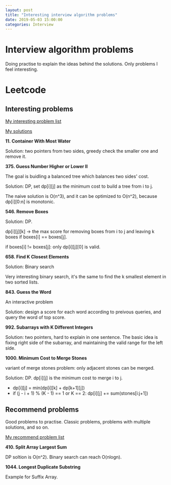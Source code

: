 ```yaml
---
layout: post
title: "Interesting interview algorithm problems"
date: 2019-05-03 15:00:00
categories: Interview
---
```


# Interview algorithm problems

Doing practise to explain the ideas behind the solutions. Only problems I feel interesting.


# Leetcode

## Interesting problems

[My interesting problem list](https://leetcode.com/list/xecf1gge)

[My solutions](https://github.com/FiveEyes/ProblemSet/tree/master/LeetCode)


**11. Container With Most Water**

Solution: two pointers from two sides, greedy check the smaller one and remove it.


**375. Guess Number Higher or Lower II**

The goal is buidling a balanced tree which balances two sides' cost.

Solution: DP, set dp[i][j] as the minimum cost to build a tree from i to j.

The naive solution is O(n^3), and it can be optimized to O(n^2), because dp[i][0:n] is monotonic.


**546. Remove Boxes**

Solution: DP.

dp[i][j][k] -> the max score for removing boxes from i to j and leaving k boxes if boxes[i] == boxes[j].

if boxes[i] != boxes[j]: only dp[i][j][0] is valid.


**658. Find K Closest Elements**

Solution: Binary search

Very interesting binary search, it's the same to find the k smallest element in two sorted lists.


**843. Guess the Word**

An interactive problem

Solution: design a score for each word according to preivous queries, and query the word of top score.


**992. Subarrays with K Different Integers**

Solution: two pointers, hard to explain in one sentence. The basic idea is fixing right side of the subarray, and maintaining the valid range for the left side.


**1000. Minimum Cost to Merge Stones**

variant of merge stones problem: only adjacent stones can be merged.

Solution: DP. 
dp[i][j] is the minimum cost to merge i to j.
  * dp[i][j] =  min(dp[i][k] + dp[k+1][j])
  * if (j - i + 1) % (K - 1) == 1 or K == 2: dp[i][j] += sum(stones[i:j+1])
  
## Recommend problems

Good problems to practise. Classic problems, problems with multiple solutions, and so on.

[My recommend problem list](https://leetcode.com/list/xoqd52n1)


**410. Split Array Largest Sum**

DP soltion is O(n^2). Binary search can reach O(nlogn).

**1044. Longest Duplicate Substring**

Example for Suffix Array.


